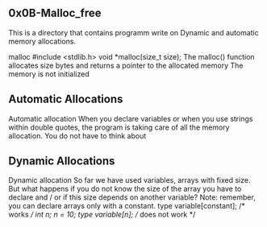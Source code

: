 <h2>0x0B-Malloc_free</h2>

This is a directory that contains programm write on  Dynamic and automatic memory allocations.

malloc
#include <stdlib.h>
void *malloc(size_t size);
The malloc() function allocates size bytes and returns a pointer to the allocated 
memory
The memory is not initialized

<h2>Automatic Allocations</h2>

Automatic allocation
When you declare variables or when you use strings within double quotes, the 
program is taking care of all the memory allocation. You do not have to think about

<h2>Dynamic Allocations</h2>

Dynamic allocation
So far we have used variables, arrays with fixed size. But what happens if you do 
not know the size of the array you have to declare and / or if this size depends on 
another variable?
Note: remember, you can declare arrays only with a constant.
type variable[constant]; /* works */
int n;
n = 10;
type variable[n]; /* does not work */


